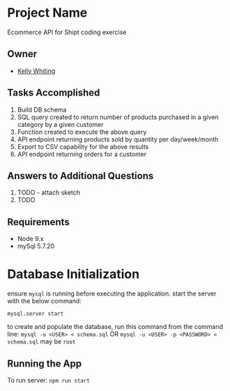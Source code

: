 # Project Name

Ecommerce API for Shipt coding exercise

## Owner

- [Kelly Whiting](https://github.com/whithang)

## Tasks Accomplished

1. Build DB schema
2. SQL query created to return number of products purchased in a given category by a given customer
3. Function created to execute the above query
4. API endpoint returning products sold by quantity per day/week/month
5. Export to CSV capability for the above results
6. API endpoint returning orders for a customer

## Answers to Additional Questions

1. TODO - attach sketch
2. TODO

## Requirements

- Node 9.x
- mySql 5.7.20

# Database Initialization

ensure `mysql` is running before executing the application. start the server with the below command:

`mysql.server start`

to create and populate the database, run this command from the command line:
`mysql -u <USER> < schema.sql`
OR
`mysql -u <USER> -p <PASSWORD> < schema.sql`
<USER> may be `root`

## Running the App

To run server: `npm run start`
